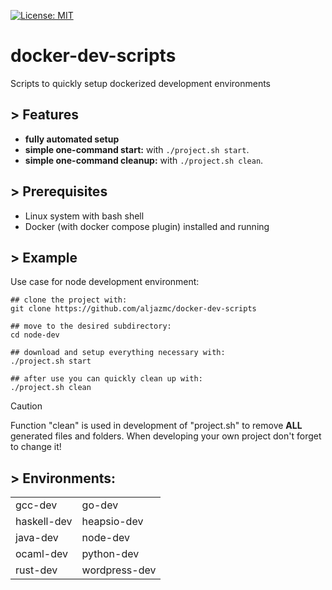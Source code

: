 [![License: MIT](https://img.shields.io/badge/License-MIT-green.svg)](LICENSE)

# docker-dev-scripts
Scripts to quickly setup dockerized development environments

## > Features

* **fully automated setup**
* **simple one-command start:** with `./project.sh start`.
* **simple one-command cleanup:** with `./project.sh clean`.

## > Prerequisites

* Linux system with bash shell
* Docker (with docker compose plugin) installed and running

## > Example

Use case for node development environment:

```
## clone the project with:
git clone https://github.com/aljazmc/docker-dev-scripts

## move to the desired subdirectory:
cd node-dev

## download and setup everything necessary with:
./project.sh start

## after use you can quickly clean up with: 
./project.sh clean
```

> [!CAUTION]
> Function "clean" is used in development of "project.sh" to remove **ALL** generated files and folders. When developing your own project don't forget to change it!

## > Environments:

<table border="0">
    <tr>
    <td>gcc-dev</td>
    <td>go-dev</td>
    </tr>
    <tr>
    <td>haskell-dev</td>
    <td>heapsio-dev</td>
    </tr>
    <tr>
    <td>java-dev</td>
    <td>node-dev</td>
    </tr>
    <tr>
    <td>ocaml-dev</td>
    <td>python-dev</td>
    </tr>
    <tr>
    <td>rust-dev</td>
    <td>wordpress-dev</td>
    </tr>
</table>
